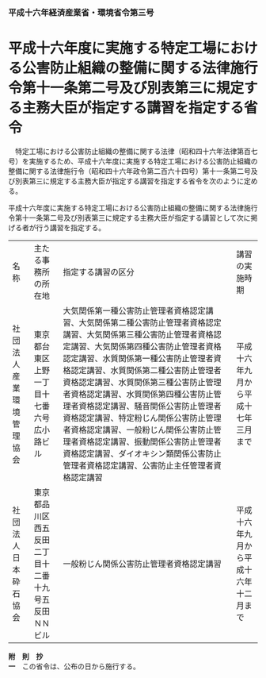 ### 平成十六年経済産業省・環境省令第三号  
# 平成十六年度に実施する特定工場における公害防止組織の整備に関する法律施行令第十一条第二号及び別表第三に規定する主務大臣が指定する講習を指定する省令  
　特定工場における公害防止組織の整備に関する法律（昭和四十六年法律第百七号）を実施するため、平成十六年度に実施する特定工場における公害防止組織の整備に関する法律施行令（昭和四十六年政令第二百六十四号）第十一条第二号及び別表第三に規定する主務大臣が指定する講習を指定する省令を次のように定める。  
  
平成十六年度に実施する特定工場における公害防止組織の整備に関する法律施行令第十一条第二号及び別表第三に規定する主務大臣が指定する講習として次に掲げる者が行う講習を指定する。  

|||||  
| --- | --- | --- | --- |  
|名称|主たる事務所の所在地|指定する講習の区分|講習の実施時期|  
|社団法人産業環境管理協会|東京都台東区上野一丁目十七番六号広小路ビル|大気関係第一種公害防止管理者資格認定講習、大気関係第二種公害防止管理者資格認定講習、大気関係第三種公害防止管理者資格認定講習、大気関係第四種公害防止管理者資格認定講習、水質関係第一種公害防止管理者資格認定講習、水質関係第二種公害防止管理者資格認定講習、水質関係第三種公害防止管理者資格認定講習、水質関係第四種公害防止管理者資格認定講習、騒音関係公害防止管理者資格認定講習、特定粉じん関係公害防止管理者資格認定講習、一般粉じん関係公害防止管理者資格認定講習、振動関係公害防止管理者資格認定講習、ダイオキシン類関係公害防止管理者資格認定講習、公害防止主任管理者資格認定講習|平成十六年九月から平成十七年三月まで|  
|社団法人日本砕石協会|東京都品川区西五反田二丁目十二番十九号五反田ＮＮビル|一般粉じん関係公害防止管理者資格認定講習|平成十六年九月から平成十六年十二月まで|  
  
  
**附　則　抄**  
**一**　この省令は、公布の日から施行する。  
  
